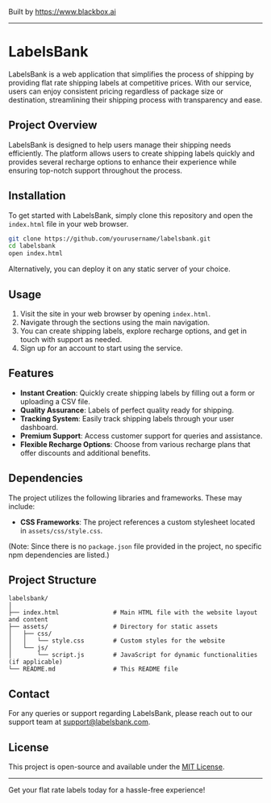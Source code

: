 
Built by https://www.blackbox.ai

---

# LabelsBank

LabelsBank is a web application that simplifies the process of shipping by providing flat rate shipping labels at competitive prices. With our service, users can enjoy consistent pricing regardless of package size or destination, streamlining their shipping process with transparency and ease.

## Project Overview

LabelsBank is designed to help users manage their shipping needs efficiently. The platform allows users to create shipping labels quickly and provides several recharge options to enhance their experience while ensuring top-notch support throughout the process.

## Installation

To get started with LabelsBank, simply clone this repository and open the `index.html` file in your web browser.

```bash
git clone https://github.com/yourusername/labelsbank.git
cd labelsbank
open index.html
```

Alternatively, you can deploy it on any static server of your choice.

## Usage

1. Visit the site in your web browser by opening `index.html`.
2. Navigate through the sections using the main navigation.
3. You can create shipping labels, explore recharge options, and get in touch with support as needed.
4. Sign up for an account to start using the service.

## Features

- **Instant Creation**: Quickly create shipping labels by filling out a form or uploading a CSV file.
- **Quality Assurance**: Labels of perfect quality ready for shipping.
- **Tracking System**: Easily track shipping labels through your user dashboard.
- **Premium Support**: Access customer support for queries and assistance.
- **Flexible Recharge Options**: Choose from various recharge plans that offer discounts and additional benefits.

## Dependencies

The project utilizes the following libraries and frameworks. These may include:

- **CSS Frameworks**: The project references a custom stylesheet located in `assets/css/style.css`.

(Note: Since there is no `package.json` file provided in the project, no specific npm dependencies are listed.)

## Project Structure

```
labelsbank/
│
├── index.html               # Main HTML file with the website layout and content
├── assets/                  # Directory for static assets
│   ├── css/
│   │   └── style.css        # Custom styles for the website
│   └── js/
│       └── script.js        # JavaScript for dynamic functionalities (if applicable)
└── README.md                # This README file
```

## Contact

For any queries or support regarding LabelsBank, please reach out to our support team at [support@labelsbank.com](mailto:support@labelsbank.com).

## License

This project is open-source and available under the [MIT License](LICENSE).

---
Get your flat rate labels today for a hassle-free experience!